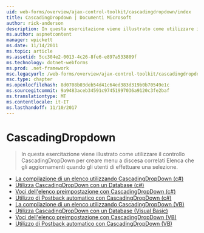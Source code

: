 ```yaml
---
uid: web-forms/overview/ajax-control-toolkit/cascadingdropdown/index
title: CascadingDropdown | Documenti Microsoft
author: rick-anderson
description: In questa esercitazione viene illustrato come utilizzare il controllo CascadingDropDown per creare menu a discesa correlati Elenca che gli aggiornamenti quando gli utenti di effettuare una selezione.
ms.author: aspnetcontent
manager: wpickett
ms.date: 11/14/2011
ms.topic: article
ms.assetid: 5cc304e2-0013-4c26-8fe6-e897a533809f
ms.technology: dotnet-webforms
ms.prod: .net-framework
msc.legacyurl: /web-forms/overview/ajax-control-toolkit/cascadingdropdown
msc.type: chapter
ms.openlocfilehash: 8d0708b03deb54d41c64ed383d319b0b70549e1c
ms.sourcegitcommit: 9a9483aceb34591c97451997036a9120c3fe2baf
ms.translationtype: MT
ms.contentlocale: it-IT
ms.lasthandoff: 11/10/2017
---
```

<a name="cascadingdropdown"></a>CascadingDropdown
====================
> In questa esercitazione viene illustrato come utilizzare il controllo CascadingDropDown per creare menu a discesa correlati Elenca che gli aggiornamenti quando gli utenti di effettuare una selezione.


- [La compilazione di un elenco utilizzando CascadingDropDown (c#)](filling-a-list-using-cascadingdropdown-cs.md)
- [Utilizza CascadingDropDown con un Database (c#)](using-cascadingdropdown-with-a-database-cs.md)
- [Voci dell'elenco preimpostazione con CascadingDropDown (c#)](presetting-list-entries-with-cascadingdropdown-cs.md)
- [Utilizzo di Postback automatico con CascadingDropDown (c#)](using-auto-postback-with-cascadingdropdown-cs.md)
- [La compilazione di un elenco utilizzando CascadingDropDown (VB)](filling-a-list-using-cascadingdropdown-vb.md)
- [Utilizza CascadingDropDown con un Database (Visual Basic)](using-cascadingdropdown-with-a-database-vb.md)
- [Voci dell'elenco preimpostazione con CascadingDropDown (VB)](presetting-list-entries-with-cascadingdropdown-vb.md)
- [Utilizzo di Postback automatico con CascadingDropDown (VB)](using-auto-postback-with-cascadingdropdown-vb.md)
